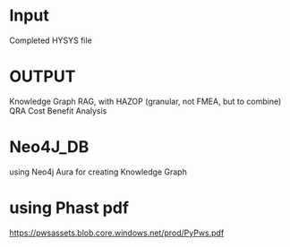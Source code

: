 # Input
Completed HYSYS file

# OUTPUT
Knowledge Graph RAG, with 
HAZOP (granular, not FMEA, but to combine)
QRA
Cost Benefit Analysis


# Neo4J_DB
using Neo4j Aura for creating Knowledge Graph

# using Phast pdf
https://pwsassets.blob.core.windows.net/prod/PyPws.pdf
